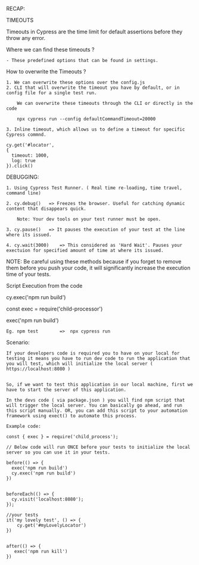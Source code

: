 RECAP:

TIMEOUTS

Timeouts in Cypress are the time limit for default assertions before they throw any error.

Where we can find these timeouts ?

	- These predefined options that can be found in settings.

How to overwrite the Timeouts ?

	1. We can overwrite these options over the config.js
	2. CLI that will overwrite the timeout you have by default, or in config file for a single test run.

		We can overwrite these timeouts through the CLI or directly in the code

		npx cypress run --config defaultCommandTimeout=20000

	3. Inline timeout, which allows us to define a timeout for specific Cypress commnd.

	cy.get('#locator', 
	{ 
	  timeout: 1000,
	  log: true
	}).click()



DEBUGGING:

	1. Using Cypress Test Runner. ( Real time re-loading, time travel, command line)

	2. cy.debug()	=> Freezes the browser. Useful for catching dynamic content that disappears quick.

		Note: Your dev tools on your test runner must be open.

	3. cy.pause()	=> It pauses the execution of your test at the line where its issued.

	4. cy.wait(3000)	=> This considered as 'Hard Wait'. Pauses your exectuion for specified amount of time at where its issued.

NOTE: Be careful using these methods because if you forget to remove them before you push your code, it will significantly increase the execution time of your tests.


Script Execution from the code

cy.exec('npm run build')

const exec = require('child-processor')

exec('npm run build')

	Eg. npm test 		=> 	npx cypress run




Scenario: 

	If your developers code is required you to have on your local for testing it means you have to run dev code to run the application that you will test, which will initialize the local server ( https://localhost:8080 )


	So, if we want to test this application in our local machine, first we have to start the server of this application.

	In the devs code ( via package.json ) you will find npm script that will trigger the local server. You can basically go ahead, and run this script manually. OR, you can add this script to your automation framework using exect() to automate this process.

	Example code:

	const { exec } = require('child_process');

	// Below code will run ONCE before your tests to initialize the local server so you can use it in your tests.

	before(() => {
	  exec('npm run build')
	  cy.exec('npm run build')
	})


	beforeEach(() => {
	  cy.visit('localhost:8080');
	});

	//your tests
	it('my lovely test', () => {
		cy.get('#myLovelyLocator')
	})


	after(() => {
	   exec('npm run kill')
	})